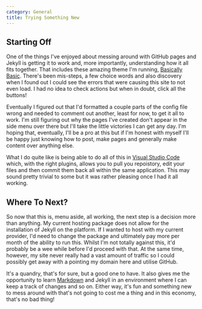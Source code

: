 ```yaml
---
category: General
title: Trying Something New
---
```

## Starting Off

One of the things I've enjoyed about messing around with GitHub pages and Jekyll is getting it to work and, more importantly, understanding how it all fits together. That includes these amazing theme I'm running, [Basically Basic](https://mmistakes.github.io/jekyll-theme-basically-basic/). There's been mis-steps, a few choice words and also discovery when I found out I could see the errors that were causing this site to not even load. I had no idea to check actions but when in doubt, click all the buttons!

Eventually I figured out that I'd formatted a couple parts of the config file wrong and needed to comment out another, least for now, to get it all to work. I'm still figuring out why the pages I've created don't appear in the side menu over there but I'll take the little victories I can get any day. I'm hoping that, eventually, I'll be a pro at this but if I'm honest with myself I'll be happy just knowing how to post, make pages and generally make content over anything else.

What I do quite like is being able to do all of this in [Visual Studio Code](https://code.visualstudio.com/) which, with the right plugins, allows you to pull you repoistory, edit your files and then commit them back all within the same application. This may sound pretty trivial to some but it was rather pleasing once I had it all working.

## Where To Next?

So now that this is, menu aside, all working, the next step is a decision more than anything. My current hosting package does not allow for the installation of Jekyll on the platform. If I wanted to host with my current provider, I'd need to change the package and ultimately pay more per month of the ability to run this. Whilst I'm not totally against this, it'd probably be a wee while before I'd proceed with that. At the same time, however, my site never really had a vast amount of traffic so I could possibly get away with a pointing my domain here and utilise GitHub.

It's a quandry, that's for sure, but a good one to have. It also gives me the opportunity to learn [Markdown](https://www.markdownguide.org/) and Jekyll in an environment where I can keep a track of changes and so on. Either way, it's fun and something new to mess around with that's not going to cost me a thing and in this economy, that's no bad thing!
